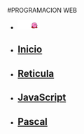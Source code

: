 #PROGRAMACION WEB
<!DOCTYPE html>
<head>
    <link rel="shortcut icon" href="img/icono.png">
    <link rel="stylesheet" href="miestilos.css">
    <meta http-equiv="Content-Type" content="text/html; charset=utf-8">
    <meta name="viewport" content="width=device-width, initial-scale=1">
</head>
<body background="img/3.jpg">
    <nav id="menuprincipal">
    <div>
        <ul>
            <li>
                <img src="img\Kirby-02.gif" width="50" alt="request image">
            </li>
            <li>
                <a href="index.php"><h2>Inicio</h2></a>
            </li>
            <li>
                <a href="reticula.php"><h2>Reticula</h2></a>
            </li>
            <li>
                <a href="JavaScript.php"><h2>JavaScript</h2></a>
            </li>
            <li>
                <a href="pascal.php"><h2>Pascal</h2></a>
            </li>
        </ul>
    </div>
    </nav>
    <br />
    <div class="container">
        <div class="row">
